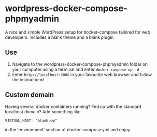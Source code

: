 # wordpress-docker-compose-phpmyadmin
A nice and simple WordPress setup for docker-compose tailored for web developers. Includes a blank theme and a blank plugin.
## Use
1. Navigate to the wordpress-docker-compose-phpmyadmin folder on your computer using a terminal and enter `docker-compose up -d`
2. Enter `http://localhost:8000` in your favourite web browser and follow the instructions!
## Custom domain
Having several docker containers running? Fed up with the standard localhost domain? Add something like

`VIRTUAL_HOST: "blank.wp"`

in the 'environment' section of docker-compose.yml and enjoy. 
